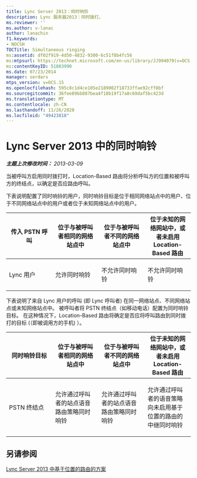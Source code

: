 ```yaml
---
title: Lync Server 2013：同时响铃
description: Lync 服务器2013：同时拨打。
ms.reviewer: ''
ms.author: v-lanac
author: lanachin
f1.keywords:
- NOCSH
TOCTitle: Simultaneous ringing
ms:assetid: df02f919-4d50-4832-9300-6c51f8b4fc56
ms:mtpsurl: https://technet.microsoft.com/en-us/library/JJ994079(v=OCS.15)
ms:contentKeyID: 51803990
ms.date: 07/23/2014
manager: serdars
mtps_version: v=OCS.15
ms.openlocfilehash: 595c8c1d4ce105e2189002f18733ffae92cff8bf
ms.sourcegitcommit: 36fee89bb887bea4f18b19f17a8c69daf5bc423d
ms.translationtype: MT
ms.contentlocale: zh-CN
ms.lasthandoff: 11/26/2020
ms.locfileid: "49423818"
---
```

# <a name="simultaneous-ringing-in-lync-server-2013"></a>Lync Server 2013 中的同时响铃

<div data-xmlns="http://www.w3.org/1999/xhtml">

<div class="topic" data-xmlns="http://www.w3.org/1999/xhtml" data-msxsl="urn:schemas-microsoft-com:xslt" data-cs="https://msdn.microsoft.com/">

<div data-asp="https://msdn2.microsoft.com/asp">



</div>

<div id="mainSection">

<div id="mainBody">

<span> </span>

_**主题上次修改时间：** 2013-03-09_

当被呼叫方启用同时拨打时，Location-Based 路由将分析呼叫方的位置和被呼叫方的终结点，以确定是否应路由呼叫。

下表说明配置了同时响铃的用户，同时响铃目标是位于相同网络站点中的用户、位于不同网络站点中的用户或者位于未知网络站点中的用户。


<table>
<colgroup>
<col style="width: 25%" />
<col style="width: 25%" />
<col style="width: 25%" />
<col style="width: 25%" />
</colgroup>
<thead>
<tr class="header">
<th>传入 PSTN 呼叫</th>
<th>位于与被呼叫者相同的网络站点中</th>
<th>位于与被呼叫者不同的网络站点中</th>
<th>位于未知的网络网站中，或者未启用 Location-Based 路由</th>
</tr>
</thead>
<tbody>
<tr class="odd">
<td><p>Lync 用户</p></td>
<td><p>允许同时响铃</p></td>
<td><p>不允许同时响铃</p></td>
<td><p>不允许同时响铃</p></td>
</tr>
</tbody>
</table>

  
下表说明了来自 Lync 用户的呼叫 (即 Lync 呼叫者) 在同一网络站点、不同网络站点或未知网络站点中。 被呼叫者将 PSTN 终结点（如移动电话）配置为同时响铃目标。 在这种情况下，Location-Based 路由将确定是否应将呼叫路由到同时拨打的目标 (（即被调用方的手机) ）。


<table>
<colgroup>
<col style="width: 25%" />
<col style="width: 25%" />
<col style="width: 25%" />
<col style="width: 25%" />
</colgroup>
<thead>
<tr class="header">
<th>同时响铃目标</th>
<th>位于与被呼叫者相同的网络站点中</th>
<th>位于与被呼叫者不同的网络站点中</th>
<th>位于未知的网络网站中，或者未启用 Location-Based 路由</th>
</tr>
</thead>
<tbody>
<tr class="odd">
<td><p>PSTN 终结点</p></td>
<td><p>允许通过呼叫者的站点语音路由策略同时响铃</p></td>
<td><p>允许通过呼叫者的站点语音路由策略同时响铃</p></td>
<td><p>允许通过呼叫者的语音策略向未启用基于位置的路由的中继同时响铃</p></td>
</tr>
</tbody>
</table>


<div>

## <a name="see-also"></a>另请参阅


[Lync Server 2013 中基于位置的路由的方案](lync-server-2013-scenarios-for-location-based-routing.md)  
  

</div>

</div>

<span> </span>

</div>

</div>

</div>

